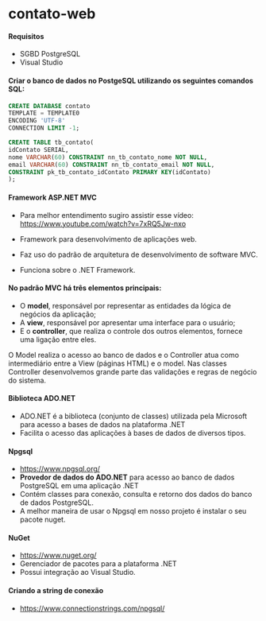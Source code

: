 # contato-web

#### Requisitos
- SGBD PostgreSQL
- Visual Studio

#### Criar o banco de dados no PostgeSQL utilizando os seguintes comandos SQL:
```sql
CREATE DATABASE contato
TEMPLATE = TEMPLATE0
ENCODING 'UTF-8'
CONNECTION LIMIT -1;

CREATE TABLE tb_contato(
idContato SERIAL,
nome VARCHAR(60) CONSTRAINT nn_tb_contato_nome NOT NULL,
email VARCHAR(60) CONSTRAINT nn_tb_contato_email NOT NULL,
CONSTRAINT pk_tb_contato_idContato PRIMARY KEY(idContato)
);
```

#### Framework ASP.NET MVC
- Para melhor entendimento sugiro assistir esse vídeo: 
https://www.youtube.com/watch?v=7xRQ5Jw-nxo

- Framework para desenvolvimento de aplicações web.
- Faz uso do padrão de arquitetura de desenvolvimento de software MVC.
- Funciona sobre o .NET Framework.

#### No padrão MVC há três elementos principais:
- O **model**, responsável por representar as entidades da lógica de negócios da aplicação;
- A **view**, responsável por apresentar uma interface para o usuário;
- E o **controller**, que realiza o controle dos outros elementos, fornece uma ligação entre eles.


O Model realiza o acesso ao banco de dados e o Controller atua como intermediário entre a View (páginas HTML) e o model.
Nas classes Controller desenvolvemos grande parte das validações e regras de negócio do sistema.


#### Biblioteca ADO.NET
- ADO.NET é a biblioteca (conjunto de classes) utilizada pela Microsoft para acesso a bases de dados na plataforma .NET
- Facilita o acesso das aplicações à bases de dados de diversos tipos.

#### Npgsql
- https://www.npgsql.org/
- **Provedor de dados do ADO.NET** para acesso ao banco de dados PostgreSQL em uma aplicação .NET
- Contém classes para conexão, consulta e retorno dos dados do banco de dados PostgreSQL.
- A melhor maneira de usar o Npgsql em nosso projeto é instalar o seu pacote nuget.

#### NuGet
- https://www.nuget.org/
- Gerenciador de pacotes para a plataforma .NET
- Possui integração ao Visual Studio.

#### Criando a string de conexão
- https://www.connectionstrings.com/npgsql/
